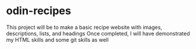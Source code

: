 # odin-recipes
This project will be to make a basic recipe website with images, descriptions, lists, and headings
Once completed, I will have demonstrated my HTML skills and some git skills as well